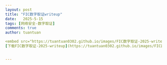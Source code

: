 ```yaml
---
layout: post
title: "FIC数字取证writeup"
date:   2025-5-15
tags: [网络安全-数字取证]
comments: true
author: tuantuan

<embed src="https://tuantuan0302.github.io/images/FIC数字取证-2025-writeup.pdf" width="100%" height="600px" type="application/pdf">
[下载FIC数字取证-2025-writeup](https://tuantuan0302.github.io/images/FIC数字取证-2025-writeup.pdf)


---
```


